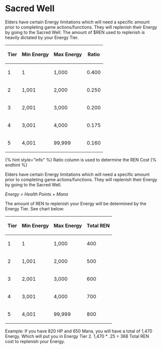 # Sacred Well

Elders have certain Energy limitations which will need a specific amount prior to completing game actions/functions. They will replenish their Energy by going to the Sacred Well. The amount of $REN used to replenish is heavily dictated by your Energy Tier.



| <p> </p><p><strong>Tier</strong></p><p> </p> | <p> </p><p><strong>Min Energy</strong></p><p> </p> | <p> </p><p><strong>Max Energy</strong></p><p> </p> | **Ratio** |
| -------------------------------------------- | -------------------------------------------------- | -------------------------------------------------- | --------- |
| <p> </p><p>1</p><p> </p>                     | <p> </p><p>1</p><p> </p>                           | <p> </p><p>1,000</p><p> </p>                       | 0.400     |
| <p> </p><p>2</p><p> </p>                     | <p> </p><p>1,001</p><p> </p>                       | <p> </p><p>2,000</p><p> </p>                       | 0.250     |
| <p> </p><p>3</p><p> </p>                     | <p> </p><p>2,001</p><p> </p>                       | <p> </p><p>3,000</p><p> </p>                       | 0.200     |
| <p> </p><p>4</p><p> </p>                     | <p> </p><p>3,001</p><p> </p>                       | <p> </p><p>4,000</p><p> </p>                       | 0.175     |
| <p> </p><p>5</p><p> </p>                     | <p> </p><p>4,001</p><p> </p>                       | <p> </p><p>99,999</p><p> </p>                      | 0.160     |

{% hint style="info" %}
Ratio column is used to determine the REN Cost
{% endhint %}

Elders have certain Energy limitations which will need a specific amount prior to completing game actions/functions.  They will replenish their Energy by going to the Sacred Well.

_Energy = Health Points + Mana_

The amount of REN to replenish your Energy will be determined by the Energy Tier. See chart below:



| <p> </p><p><strong>Tier</strong></p><p> </p> | <p> </p><p><strong>Min Energy</strong></p><p> </p> | <p> </p><p><strong>Max Energy</strong></p><p> </p> | <p> </p><p><strong>Total REN</strong></p><p> </p> |
| -------------------------------------------- | -------------------------------------------------- | -------------------------------------------------- | ------------------------------------------------- |
| <p> </p><p>1</p><p> </p>                     | <p> </p><p>1</p><p> </p>                           | <p> </p><p>1,000</p><p> </p>                       | <p> </p><p>400</p><p> </p>                        |
| <p> </p><p>2</p><p> </p>                     | <p> </p><p>1,001</p><p> </p>                       | <p> </p><p>2,000</p><p> </p>                       | <p> </p><p>500</p><p> </p>                        |
| <p> </p><p>3</p><p> </p>                     | <p> </p><p>2,001</p><p> </p>                       | <p> </p><p>3,000</p><p> </p>                       | <p> </p><p>600</p><p> </p>                        |
| <p> </p><p>4</p><p> </p>                     | <p> </p><p>3,001</p><p> </p>                       | <p> </p><p>4,000</p><p> </p>                       | <p> </p><p>700</p><p> </p>                        |
| <p> </p><p>5</p><p> </p>                     | <p> </p><p>4,001</p><p> </p>                       | <p> </p><p>99,999</p><p> </p>                      | <p> </p><p>800</p><p> </p>                        |

Example: If you have 820 HP and 650 Mana, you will have a total of 1,470 Energy. Which will put you in Energy Tier 2. 1,470 \* .25 = 368 Total REN cost to replenish your Energy.
